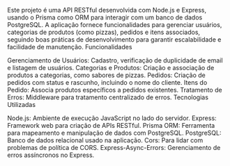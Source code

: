 Este projeto é uma API RESTful desenvolvida com Node.js e Express, usando o Prisma como ORM para interagir com um banco de dados PostgreSQL. A aplicação fornece funcionalidades para gerenciar usuários, categorias de produtos (como pizzas), pedidos e itens associados, seguindo boas práticas de desenvolvimento para garantir escalabilidade e facilidade de manutenção.
Funcionalidades

Gerenciamento de Usuários: Cadastro, verificação de duplicidade de email e listagem de usuários.
Categorias e Produtos: Criação e associação de produtos a categorias, como sabores de pizzas.
Pedidos: Criação de pedidos com status e rascunho, incluindo o nome do cliente.
Itens do Pedido: Associa produtos específicos a pedidos existentes.
Tratamento de Erros: Middleware para tratamento centralizado de erros.
Tecnologias Utilizadas

Node.js: Ambiente de execução JavaScript no lado do servidor.
Express: Framework web para criação de APIs RESTful.
Prisma ORM: Ferramenta para mapeamento e manipulação de dados com PostgreSQL.
PostgreSQL: Banco de dados relacional usado na aplicação.
Cors: Para lidar com problemas de política de CORS.
Express-Async-Errors: Gerenciamento de erros assíncronos no Express.
